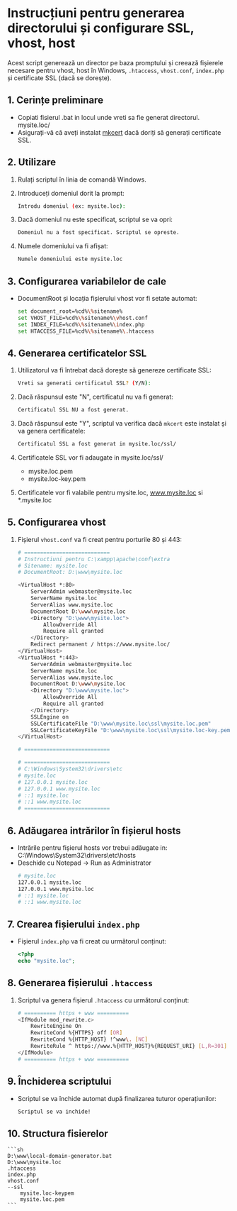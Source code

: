 # Instrucțiuni pentru generarea directorului și configurare SSL, vhost, host

Acest script generează un director pe baza promptului și creează fișierele necesare pentru vhost, host în Windows, `.htaccess`, `vhost.conf`, `index.php` și certificate SSL (dacă se dorește).

## 1. Cerințe preliminare
- Copiati fisierul .bat in locul unde vreti sa fie generat directorul. mysite.loc/
- Asigurați-vă că aveți instalat [mkcert](https://github.com/FiloSottile/mkcert) dacă doriți să generați certificate SSL.

## 2. Utilizare

1. Rulați scriptul în linia de comandă Windows.

2. Introduceți domeniul dorit la prompt:
	```sh
	Introdu domeniul (ex: mysite.loc):
	```

3. Dacă domeniul nu este specificat, scriptul se va opri:
	```sh
	Domeniul nu a fost specificat. Scriptul se opreste.
	```

4. Numele domeniului va fi afișat:
	```sh
	Numele domeniului este mysite.loc
	```

## 3. Configurarea variabilelor de cale

- DocumentRoot și locația fișierului vhost vor fi setate automat:
	```sh
	set document_root=%cd%\%sitename%
	set VHOST_FILE=%cd%\%sitename%\vhost.conf
	set INDEX_FILE=%cd%\%sitename%\index.php
	set HTACCESS_FILE=%cd%\%sitename%\.htaccess
	```

## 4. Generarea certificatelor SSL

1. Utilizatorul va fi întrebat dacă dorește să genereze certificate SSL:
	```sh
	Vreti sa generati certificatul SSL? (Y/N):
	```

2. Dacă răspunsul este "N", certificatul nu va fi generat:
	```sh
	Certificatul SSL NU a fost generat.
	```

3. Dacă răspunsul este "Y", scriptul va verifica dacă `mkcert` este instalat și va genera certificatele:
	```sh
	Certificatul SSL a fost generat in mysite.loc/ssl/
	```
4. Certificatele SSL vor fi adaugate in mysite.loc/ssl/
	- mysite.loc.pem
	- mysite.loc-key.pem
	
5. Certificatele vor fi valabile pentru mysite.loc, www.mysite.loc si *.mysite.loc


## 5. Configurarea vhost

1. Fișierul `vhost.conf` va fi creat pentru porturile 80 și 443:
	```sh
	# =========================== 
	# Instructiuni pentru C:\xampp\apache\conf\extra 
	# Sitename: mysite.loc 
	# DocumentRoot: D:\www\mysite.loc 
 
	<VirtualHost *:80>
		ServerAdmin webmaster@mysite.loc
		ServerName mysite.loc
		ServerAlias www.mysite.loc
		DocumentRoot D:\www\mysite.loc
		<Directory "D:\www\mysite.loc">
			AllowOverride All
			Require all granted
		</Directory>
		Redirect permanent / https://www.mysite.loc/
	</VirtualHost>
	<VirtualHost *:443>
		ServerAdmin webmaster@mysite.loc
		ServerName mysite.loc
		ServerAlias www.mysite.loc
		DocumentRoot D:\www\mysite.loc
		<Directory "D:\www\mysite.loc">
			AllowOverride All
			Require all granted
		</Directory>
		SSLEngine on
		SSLCertificateFile "D:\www\mysite.loc\ssl\mysite.loc.pem"
		SSLCertificateKeyFile "D:\www\mysite.loc\ssl\mysite.loc-key.pem"
	</VirtualHost>
 
	# =========================== 

	# ===========================
	# C:\Windows\System32\drivers\etc
	# mysite.loc
	# 127.0.0.1 mysite.loc
	# 127.0.0.1 www.mysite.loc
	# ::1 mysite.loc
	# ::1 www.mysite.loc
	# ===========================
	```

## 6. Adăugarea intrărilor în fișierul hosts

- Intrările pentru fișierul hosts vor trebui adăugate in: C:\Windows\System32\drivers\etc\hosts
- Deschide cu Notepad -> Run as Administrator
	```sh
	# mysite.loc
	127.0.0.1 mysite.loc
	127.0.0.1 www.mysite.loc
	# ::1 mysite.loc
	# ::1 www.mysite.loc
	```

## 7. Crearea fișierului `index.php`

- Fișierul `index.php` va fi creat cu următorul conținut:
	```php
	<?php
	echo "mysite.loc";
	```

## 8. Generarea fișierului `.htaccess`

1. Scriptul va genera fișierul `.htaccess` cu următorul conținut:
	```sh
	# ========== https + www ==========
	<IfModule mod_rewrite.c>
		RewriteEngine On
		RewriteCond %{HTTPS} off [OR]
		RewriteCond %{HTTP_HOST} !^www\. [NC]
		RewriteRule ^ https://www.%{HTTP_HOST}%{REQUEST_URI} [L,R=301]
	</IfModule>
	# ========== https + www ==========
	```

## 9. Închiderea scriptului

- Scriptul se va închide automat după finalizarea tuturor operațiunilor:
	```sh
	Scriptul se va inchide!
	```

## 10. Structura fisierelor
	```sh
	D:\www\local-domain-generator.bat
	D:\www\mysite.loc
	.htaccess
	index.php
	vhost.conf
	--ssl
		mysite.loc-keypem
		mysite.loc.pem
	```